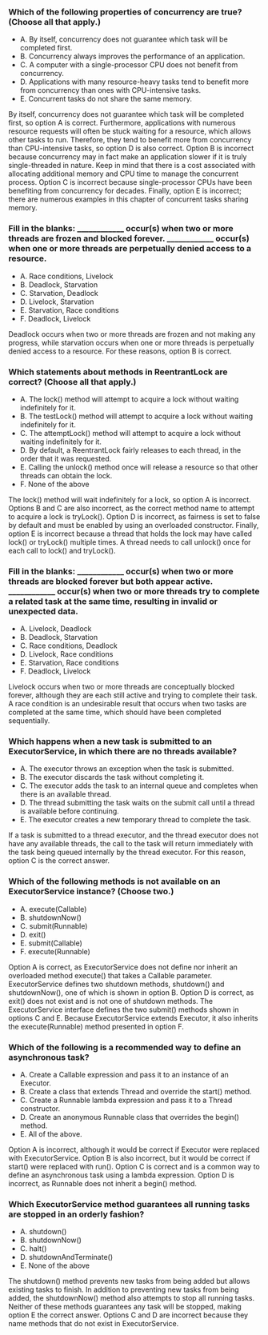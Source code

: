 ### Which of the following properties of concurrency are true? (Choose all that apply.)
* A. By itself, concurrency does not guarantee which task will be completed first.
* B. Concurrency always improves the performance of an application.
* C. A computer with a single-processor CPU does not benefit from concurrency.
* D. Applications with many resource-heavy tasks tend to benefit more from concurrency than ones with CPU-intensive tasks.
* E. Concurrent tasks do not share the same memory.

By itself, concurrency does not guarantee which task will be completed first, so option A is correct.
Furthermore, applications with numerous resource requests will often be stuck waiting for a resource, which allows other tasks to run.
Therefore, they tend to benefit more from concurrency than CPU-intensive tasks, so option D is also correct.
Option B is incorrect because concurrency may in fact make an application slower if it is truly single-threaded in nature.
Keep in mind that there is a cost associated with allocating additional memory and CPU time to manage the concurrent process.
Option C is incorrect because single-processor CPUs have been benefiting from concurrency for decades.
Finally, option E is incorrect; there are numerous examples in this chapter of concurrent tasks sharing memory.

### Fill in the blanks: ____________ occur(s) when two or more threads are frozen and blocked forever. ____________ occur(s) when one or more threads are perpetually denied access to a resource.
* A. Race conditions, Livelock
* B. Deadlock, Starvation
* C. Starvation, Deadlock
* D. Livelock, Starvation
* E. Starvation, Race conditions
* F. Deadlock, Livelock

Deadlock occurs when two or more threads are frozen and not making any progress, while starvation occurs when one or more threads is perpetually denied access to a resource.
For these reasons, option B is correct.

### Which statements about methods in ReentrantLock are correct? (Choose all that apply.)
* A. The lock() method will attempt to acquire a lock without waiting indefinitely for it.
* B. The testLock() method will attempt to acquire a lock without waiting indefinitely for it.
* C. The attemptLock() method will attempt to acquire a lock without waiting indefinitely for it.
* D. By default, a ReentrantLock fairly releases to each thread, in the order that it was requested.
* E. Calling the unlock() method once will release a resource so that other threads can obtain the lock.
* F. None of the above

The lock() method will wait indefinitely for a lock, so option A is incorrect.
Options B and C are also incorrect, as the correct method name to attempt to acquire a lock is tryLock().
Option D is incorrect, as fairness is set to false by default and must be enabled by using an overloaded constructor.
Finally, option E is incorrect because a thread that holds the lock may have called lock() or tryLock() multiple times.
A thread needs to call unlock() once for each call to lock() and tryLock().

### Fill in the blanks: ____________ occur(s) when two or more threads are blocked forever but both appear active. ____________ occur(s) when two or more threads try to complete a related task at the same time, resulting in invalid or unexpected data.
* A. Livelock, Deadlock
* B. Deadlock, Starvation
* C. Race conditions, Deadlock
* D. Livelock, Race conditions
* E. Starvation, Race conditions
* F. Deadlock, Livelock

Livelock occurs when two or more threads are conceptually blocked forever, although they are each still active and trying to complete their task.
A race condition is an undesirable result that occurs when two tasks are completed at the same time, which should have been completed sequentially.

### Which happens when a new task is submitted to an ExecutorService, in which there are no threads available?
* A. The executor throws an exception when the task is submitted.
* B. The executor discards the task without completing it.
* C. The executor adds the task to an internal queue and completes when there is an available thread.
* D. The thread submitting the task waits on the submit call until a thread is available before continuing.
* E. The executor creates a new temporary thread to complete the task.

If a task is submitted to a thread executor, and the thread executor does not have any available threads,
the call to the task will return immediately with the task being queued internally by the thread executor.
For this reason, option C is the correct answer.

### Which of the following methods is not available on an ExecutorService instance? (Choose two.)
* A. execute(Callable)
* B. shutdownNow()
* C. submit(Runnable)
* D. exit()
* E. submit(Callable)
* F. execute(Runnable)

Option A is correct, as ExecutorService does not define nor inherit an overloaded method execute() that takes a Callable parameter.
ExecutorService defines two shutdown methods, shutdown() and shutdownNow(), one of which is shown in option B.
Option D is correct, as exit() does not exist and is not one of shutdown methods.
The ExecutorService interface defines the two submit() methods shown in options C and E.
Because ExecutorService extends Executor, it also inherits the execute(Runnable) method presented in option F.

### Which of the following is a recommended way to define an asynchronous task?
*  A. Create a Callable expression and pass it to an instance of an Executor.
*  B. Create a class that extends Thread and override the start() method.
*  C. Create a Runnable lambda expression and pass it to a Thread constructor.
*  D. Create an anonymous Runnable class that overrides the begin() method.
*  E. All of the above.

Option A is incorrect, although it would be correct if Executor were replaced with ExecutorService.
Option B is also incorrect, but it would be correct if start() were replaced with run().
Option C is correct and is a common way to define an asynchronous task using a lambda expression.
Option D is incorrect, as Runnable does not inherit a begin() method.

### Which ExecutorService method guarantees all running tasks are stopped in an orderly fashion?
* A. shutdown()
* B. shutdownNow()
* C. halt()
* D. shutdownAndTerminate()
* E. None of the above

The shutdown() method prevents new tasks from being added but allows existing tasks to finish.
In addition to preventing new tasks from being added,
the shutdownNow() method also attempts to stop all running tasks.
Neither of these methods guarantees any task will be stopped,
making option E the correct answer.
Options C and D are incorrect because
they name methods that do not exist in ExecutorService.